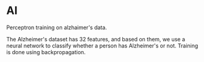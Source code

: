 # AI
Perceptron training on alzhaimer's data.

The Alzheimer's dataset has 32 features, and based on them, we use a neural network to classify whether a person has Alzheimer's or not. Training is done using backpropagation.
